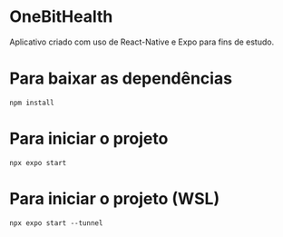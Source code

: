# OneBitHealth

Aplicativo criado com uso de React-Native e Expo para fins de estudo.

# Para baixar as dependências

    npm install

# Para iniciar o projeto

    npx expo start

# Para iniciar o projeto (WSL)

    npx expo start --tunnel